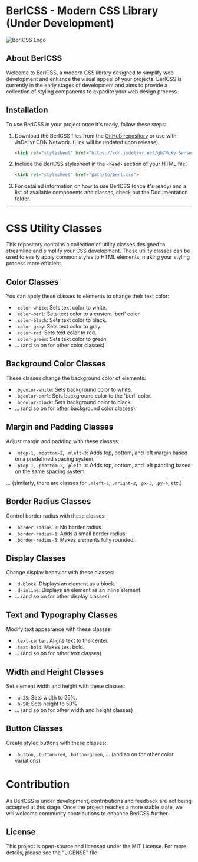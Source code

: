 # BerlCSS - Modern CSS Library (Under Development)

![BerlCSS Logo](https://cdn.discordapp.com/attachments/1028745287180750998/1139519261388329021/Untitled-2.png)

## About BerlCSS

Welcome to BerlCSS, a modern CSS library designed to simplify web development and enhance the visual appeal of your projects. BerlCSS is currently in the early stages of development and aims to provide a collection of styling components to expedite your web design process.


## Installation

To use BerlCSS in your project once it's ready, follow these steps:

1. Download the BerlCSS files from the [GitHub repository](https://github.com/WoXy-Sensei/berlCSS) or use with JsDelivr CDN Network. (Link will be updated upon release).

   ```html
   <link rel="stylesheet" href="https://cdn.jsdelivr.net/gh/WoXy-Sensei/berlCSS@1.1.0/berl.css">
   ```

2. Include the BerlCSS stylesheet in the `<head>` section of your HTML file:
   ```html
   <link rel="stylesheet" href="path/to/berl.css">
   ```

3. For detailed information on how to use BerlCSS (once it's ready) and a list of available components and classes, check out the Documentation folder.

<hr>

# CSS Utility Classes

This repository contains a collection of utility classes designed to streamline and simplify your CSS development. These utility classes can be used to easily apply common styles to HTML elements, making your styling process more efficient.

## Color Classes

You can apply these classes to elements to change their text color:

- `.color-white`: Sets text color to white.
- `.color-berl`: Sets text color to a custom 'berl' color.
- `.color-black`: Sets text color to black.
- `.color-gray`: Sets text color to gray.
- `.color-red`: Sets text color to red.
- `.color-green`: Sets text color to green.
- ... (and so on for other color classes)

## Background Color Classes

These classes change the background color of elements:

- `.bgcolor-white`: Sets background color to white.
- `.bgcolor-berl`: Sets background color to the 'berl' color.
- `.bgcolor-black`: Sets background color to black.
- ... (and so on for other background color classes)

## Margin and Padding Classes

Adjust margin and padding with these classes:

- `.mtop-1`, `.mbottom-2`, `.mleft-3`: Adds top, bottom, and left margin based on a predefined spacing system.
- `.ptop-1`, `.pbottom-2`, `.pleft-3`: Adds top, bottom, and left padding based on the same spacing system.

... (similarly, there are classes for `.mleft-1`, `.mright-2`, `.px-3`, `.py-4`, etc.)

## Border Radius Classes

Control border radius with these classes:

- `.border-radius-0`: No border radius.
- `.border-radius-1`: Adds a small border radius.
- `.border-radius-5`: Makes elements fully rounded.

## Display Classes

Change display behavior with these classes:

- `.d-block`: Displays an element as a block.
- `.d-inline`: Displays an element as an inline element.
- ... (and so on for other display classes)

## Text and Typography Classes

Modify text appearance with these classes:

- `.text-center`: Aligns text to the center.
- `.text-bold`: Makes text bold.
- ... (and so on for other text classes)

## Width and Height Classes

Set element width and height with these classes:

- `.w-25`: Sets width to 25%.
- `.h-50`: Sets height to 50%.
- ... (and so on for other width and height classes)

## Button Classes

Create styled buttons with these classes:

- `.button`, `.button-red`, `.button-green`, ... (and so on for other color variations)


# Contribution

As BerlCSS is under development, contributions and feedback are not being accepted at this stage. Once the project reaches a more stable state, we will welcome community contributions to enhance BerlCSS further.

## License

This project is open-source and licensed under the MIT License. For more details, please see the "LICENSE" file.
